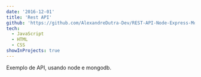 ```yaml
---
date: '2016-12-01'
title: 'Rest API'
github: 'https://github.com/AlexandreDutra-Dev/REST-API-Node-Express-Mongo-'
tech:
  - JavaScript
  - HTML
  - CSS
showInProjects: true
---
```


Exemplo de API, usando node e mongodb.
